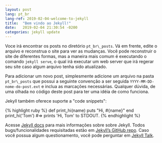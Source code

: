 ```yaml
---
layout: post
lang: pt_br
lang-ref: 2019-02-04-welcome-to-jekyll
title:  "Bem vindo ao Jekyll!"
date:   2019-02-04 21:30:54 -0200
categories: jekyll update
---
```

Voce irá encontrar os posts no diretório `pt_br\_posts`. Vá em frente, edite o arquivo e reconstrua o site para ver as mudanças. Você pode reconstruir o site de diferentes formas, mas a maneira mais comum é executando o comando `jekyll serve`, o qual irá executar um web server que irá regerar seu site caso algum arquivo tenha sido atualizado.

Para adicionar um novo post, simplesmente adicione um arquivo na pasta `pt_br\_posts` que possui a seguinte convenção a ser seguida `YYYY-MM-DD-nome-do-post.ext` e inclua as marcações necessárias. Qualquer dúvida, de uma olhada no código deste post para ter uma idéia de como funciona.

Jekyll também oferece suporte a "code snippets":

{% highlight ruby %}
def print_hi(name)
  puts "Hi, #{name}"
end
print_hi('Tom')
#=> prints 'Hi, Tom' to STDOUT.
{% endhighlight %}

Acesse  [Jekyll docs][jekyll-docs] para mais informações sobre sobre Jekyll. Todos bugs/funcionalidades requisitadas estão em [Jekyll’s GitHub repo][jekyll-gh]. Caso você possua algum questionamento, você pode perguntar em [Jekyll Talk][jekyll-talk].

[jekyll-docs]: https://jekyllrb.com/docs/home
[jekyll-gh]:   https://github.com/jekyll/jekyll
[jekyll-talk]: https://talk.jekyllrb.com/
